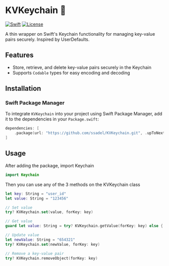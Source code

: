 # KVKeychain 🔑

[![Swift](https://img.shields.io/badge/Swift-5.10-orange.svg?style=flat)](https://developer.apple.com/swift/)
[![License](https://img.shields.io/badge/license-MIT-blue.svg)](LICENSE)

A thin wrapper on Swift's Keychain functionality for managing key-value pairs securely. Inspired by UserDefaults.

## Features

- Store, retrieve, and delete key-value pairs securely in the Keychain
- Supports `Codable` types for easy encoding and decoding

## Installation

### Swift Package Manager

To integrate `KVKeychain` into your project using Swift Package Manager, add it to the dependencies in your `Package.swift`:

```swift
dependencies: [
    .package(url: "https://github.com/ssadel/KVKeychain.git", .upToNextMinor(from: "1.0.1"))
]
```

## Usage

After adding the package, import Keychain

```swift
import Keychain
```

Then you can use any of the 3 methods on the KVKeychain class

```swift
let key: String = "user_id"
let value: String = "123456"

// Set value
try? KVKeychain.set(value, forKey: key)

// Get value
guard let value: String = try? KVKeychain.getValue(forKey: key) else { return }

// Update value
let newValue: String = "654321"
try? KVKeychain.set(newValue, forKey: key)

// Remove a key-value pair
try? KVKeychain.removeObject(forKey: key)
```
